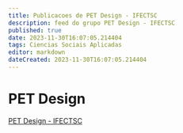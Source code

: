 ```yaml
---
title: Publicacoes de PET Design - IFECTSC
description: feed do grupo PET Design - IFECTSC
published: true
date: 2023-11-30T16:07:05.214404
tags: Ciencias Sociais Aplicadas
editor: markdown
dateCreated: 2023-11-30T16:07:05.214404
---
```


# PET Design
[PET Design - IFECTSC](/grupo/276PETDesignIFECTSC.md)